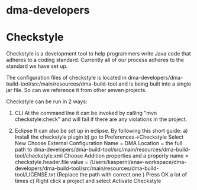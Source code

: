 dma-developers
==============






Checkstyle
===============================
Checkstyle is a development tool to help programmers write Java code that adheres to a coding standard.
Currently all of our process adheres to the standard we have set up.

The configuration files of checkstyle is located in 
dma-developers/dma-build-tool/src/main/resources/dma-build-tool
and is being built into a single jar file. So can we reference it
from other amven projects.

Checkstyle can be run in 2 ways:

1) CLI
At the command line it can be invoked by calling "mvn checkstyle:check" and will fail if
there are any violations in the project.

2) Eclipse
It can also be set up in eclipse. By following this short guide:
a) Install the checkstyle plugin
b) go to Preferences->Checkstyle
   Select New 
   Choose External Configuration
   Name = DMA
   Location = the full path to dma-developers/dma-build-tool/src/main/resources/dma-build-tool/checkstyle.xml
   Choose Addition properties and a property
     name = checkstyle.header.file
     value = /Users/kasperni/enav-workspace/dma-developers/dma-build-tool/src/main/resources/dma-build-tool/LICENSE.txt
   (Replace the path with correct one )
   Press OK a lot of times
c) Right click a project and select Activate Checkstyle
